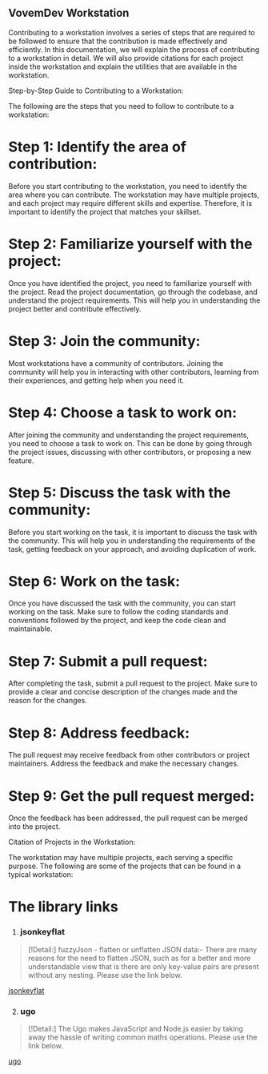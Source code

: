## VovemDev Workstation

Contributing to a workstation involves a series of steps that are required to be followed to ensure that the contribution is made effectively and efficiently. In this documentation, we will explain the process of contributing to a workstation in detail. We will also provide citations for each project inside the workstation and explain the utilities that are available in the workstation.

Step-by-Step Guide to Contributing to a Workstation:

The following are the steps that you need to follow to contribute to a workstation:

# Step 1: Identify the area of contribution:
Before you start contributing to the workstation, you need to identify the area where you can contribute. The workstation may have multiple projects, and each project may require different skills and expertise. Therefore, it is important to identify the project that matches your skillset.

# Step 2: Familiarize yourself with the project:
Once you have identified the project, you need to familiarize yourself with the project. Read the project documentation, go through the codebase, and understand the project requirements. This will help you in understanding the project better and contribute effectively.

# Step 3: Join the community:
Most workstations have a community of contributors. Joining the community will help you in interacting with other contributors, learning from their experiences, and getting help when you need it.

# Step 4: Choose a task to work on:
After joining the community and understanding the project requirements, you need to choose a task to work on. This can be done by going through the project issues, discussing with other contributors, or proposing a new feature.

# Step 5: Discuss the task with the community:
Before you start working on the task, it is important to discuss the task with the community. This will help you in understanding the requirements of the task, getting feedback on your approach, and avoiding duplication of work.

# Step 6: Work on the task:
Once you have discussed the task with the community, you can start working on the task. Make sure to follow the coding standards and conventions followed by the project, and keep the code clean and maintainable.

# Step 7: Submit a pull request:
After completing the task, submit a pull request to the project. Make sure to provide a clear and concise description of the changes made and the reason for the changes.

# Step 8: Address feedback:
The pull request may receive feedback from other contributors or project maintainers. Address the feedback and make the necessary changes.

# Step 9: Get the pull request merged:
Once the feedback has been addressed, the pull request can be merged into the project.

Citation of Projects in the Workstation:

The workstation may have multiple projects, each serving a specific purpose. The following are some of the projects that can be found in a typical workstation:

# The library links

1. ### jsonkeyflat

>[!Detail:]
>fuzzyJson - flatten or unflatten JSON data:- There are many reasons for the need to flatten JSON, such as for a better and more understandable view that is there are only key-value pairs are present without any nesting. Please use the link below.

[jsonkeyflat](https://github.com/vovemdev/jsonkeyflat)

2. ### ugo

>[!Detail:]
>The Ugo makes JavaScript and Node.js easier by taking away the hassle of writing common maths operations. Please use the link below.

[ugo](https://github.com/vovemdev/ugo)


